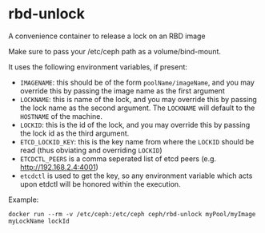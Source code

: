 # rbd-unlock

A convenience container to release a lock on an RBD image

Make sure to pass your /etc/ceph path as a volume/bind-mount.

It uses the following environment variables, if present:

- `IMAGENAME`: this should be of the form `poolName/imageName`, and you may override this by passing the image name as the first argument
- `LOCKNAME`: this is name of the lock, and you may override this by passing the lock name as the second argument. The `LOCKNAME` will default to the `HOSTNAME` of the machine.
- `LOCKID`: this is the id of the lock, and you may override this by passing the lock id as the third argument.
- `ETCD_LOCKID_KEY`: this is the key name from where the `LOCKID` should be read (thus obviating and overriding `LOCKID`)
- `ETCDCTL_PEERS` is a comma seperated list of etcd peers (e.g. <http://192.168.2.4:4001>)
- `etcdctl` is used to get the key, so any environment variable which acts upon etdctl will be honored within the execution.

Example:

```
docker run --rm -v /etc/ceph:/etc/ceph ceph/rbd-unlock myPool/myImage myLockName lockId
```
